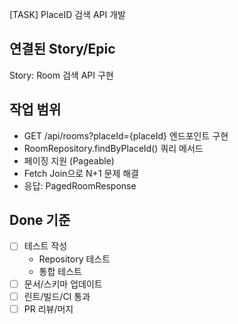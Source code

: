 [TASK] PlaceID 검색 API 개발

## 연결된 Story/Epic

Story: Room 검색 API 구현

## 작업 범위

- GET /api/rooms?placeId={placeId} 엔드포인트 구현
- RoomRepository.findByPlaceId() 쿼리 메서드
- 페이징 지원 (Pageable)
- Fetch Join으로 N+1 문제 해결
- 응답: PagedRoomResponse

## Done 기준

- [ ] 테스트 작성
	- Repository 테스트
	- 통합 테스트
- [ ] 문서/스키마 업데이트
- [ ] 린트/빌드/CI 통과
- [ ] PR 리뷰/머지
